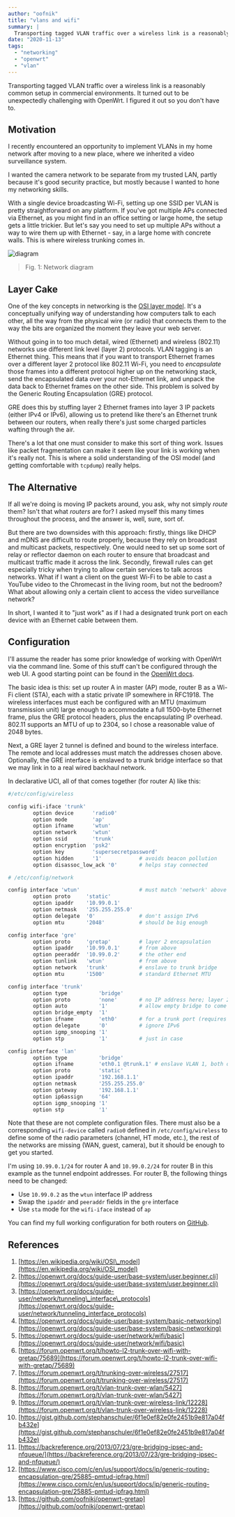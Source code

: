 ```yaml
---
author: "oofnik"
title: "vlans and wifi"
summary: |
  Transporting tagged VLAN traffic over a wireless link is a reasonably common setup in commercial environments. It turned out to be unexpectedly challenging with OpenWrt.
date: "2020-11-13"
tags: 
  - "networking"
  - "openwrt"
  - "vlan"
---
```


Transporting tagged VLAN traffic over a wireless link is a reasonably common setup in commercial environments. It turned out to be unexpectedly challenging with OpenWrt. I figured it out so you don't have to.

## Motivation

I recently encountered an opportunity to implement VLANs in my home network after moving to a new place, where we inherited a video surveillance system.

I wanted the camera network to be separate from my trusted LAN, partly because it's good security practice, but mostly because I wanted to hone my networking skills.

With a single device broadcasting Wi-Fi, setting up one SSID per VLAN is pretty straightforward on any platform. If you've got multiple APs connected via Ethernet, as you might find in an office setting or large home, the setup gets a little trickier. But let's say you need to set up multiple APs without a way to wire them up with Ethernet - say, in a large home with concrete walls. This is where wireless trunking comes in.

![diagram](images/diagram.png)

>Fig. 1: Network diagram

## Layer Cake

One of the key concepts in networking is the [OSI layer model](https://en.wikipedia.org/wiki/OSI_model). It's a conceptually unifying way of understanding how computers talk to each other, all the way from the physical wire (or radio) that connects them to the way the bits are organized the moment they leave your web server.

Without going in to too much detail, wired (Ethernet) and wireless (802.11) networks use different link level (layer 2) protocols. VLAN tagging is an Ethernet thing. This means that if you want to transport Ethernet frames over a different layer 2 protocol like 802.11 Wi-Fi, you need to _encapsulate_ those frames into a different protocol higher up on the networking stack, send the encapsulated data over your not-Ethernet link, and unpack the data back to Ethernet frames on the other side. This problem is solved by the Generic Routing Encapsulation (GRE) protocol.

GRE does this by stuffing layer 2 Ethernet frames into layer 3 IP packets (either IPv4 or IPv6), allowing us to pretend like there's an Ethernet trunk between our routers, when really there's just some charged particles wafting through the air.

There's a lot that one must consider to make this sort of thing work. Issues like packet fragmentation can make it seem like your link is working when it's really not. This is where a solid understanding of the OSI model (and getting comfortable with `tcpdump`) really helps.

## The Alternative

If all we're doing is moving IP packets around, you ask, why not simply _route_ them? Isn't that what _routers_ are for? I asked myself this many times throughout the process, and the answer is, well, sure, sort of.

But there are two downsides with this approach: firstly, things like DHCP and mDNS are difficult to route properly, because they rely on broadcast and multicast packets, respectively. One would need to set up some sort of relay or reflector daemon on each router to ensure that broadcast and multicast traffic made it across the link. Secondly, firewall rules can get especially tricky when trying to allow certain services to talk across networks. What if I want a client on the guest Wi-Fi to be able to cast a YouTube video to the Chromecast in the living room, but not the bedroom? What about allowing only a certain client to access the video surveillance network?

In short, I wanted it to "just work" as if I had a designated trunk port on each device with an Ethernet cable between them.

## Configuration

I'll assume the reader has some prior knowledge of working with OpenWrt via the command line. Some of this stuff can't be configured through the web UI. A good starting point can be found in the [OpenWrt docs](https://openwrt.org/docs/guide-user/base-system/user.beginner.cli).

The basic idea is this: set up router A in master (AP) mode, router B as a Wi-Fi client (STA), each with a static private IP somewhere in RFC1918. The wireless interfaces must each be configured with an MTU (maximum transmission unit) large enough to accommodate a full 1500-byte Ethernet frame, plus the GRE protocol headers, plus the encapsulating IP overhead. 802.11 supports an MTU of up to 2304, so I chose a reasonable value of 2048 bytes.

Next, a GRE layer 2 tunnel is defined and bound to the wireless interface. The remote and local addresses must match the addresses chosen above. Optionally, the GRE interface is enslaved to a trunk bridge interface so that we may link in to a real wired backhaul network.

In declarative UCI, all of that comes together (for router A) like this:

```sh
#/etc/config/wireless

config wifi-iface 'trunk'
        option device      'radio0'
        option mode        'ap'
        option ifname      'wtun'
        option network     'wtun'
        option ssid        'trunk'
        option encryption  'psk2'
        option key         'supersecretpassword'
        option hidden      '1'            # avoids beacon pollution
        option disassoc_low_ack '0'       # helps stay connected
```

```sh
# /etc/config/network

config interface 'wtun'                   # must match 'network' above
        option proto     'static'
        option ipaddr    '10.99.0.1'
        option netmask   '255.255.255.0'
        option delegate  '0'              # don't assign IPv6
        option mtu       '2048'           # should be big enough

config interface 'gre'
        option proto     'gretap'         # layer 2 encapsulation
        option ipaddr    '10.99.0.1'      # from above
        option peeraddr  '10.99.0.2'      # the other end
        option tunlink   'wtun'           # from above
        option network   'trunk'          # enslave to trunk bridge
        option mtu       '1500'           # standard Ethernet MTU

config interface 'trunk'
        option type          'bridge'
        option proto         'none'       # no IP address here; layer 2 only
        option auto          '1'          # allow empty bridge to come up automatically
        option bridge_empty  '1'
        option ifname        'eth0'       # for a trunk port (requires at least one tagged port)
        option delegate      '0'          # ignore IPv6
        option igmp_snooping '1'
        option stp           '1'          # just in case

config interface 'lan'
        option type          'bridge'
        option ifname        'eth0.1 @trunk.1' # enslave VLAN 1, both on physical switch and trunk bridge
        option proto         'static'
        option ipaddr        '192.168.1.1'
        option netmask       '255.255.255.0'
        option gateway       '192.168.1.1'
        option ip6assign     '64'
        option igmp_snooping '1'
        option stp           '1'
```

Note that these are not complete configuration files. There must also be a corresponding `wifi-device` called `radio0` defined in `/etc/config/wireless` to define some of the radio parameters (channel, HT mode, etc.), the rest of the networks are missing (WAN, guest, camera), but it should be enough to get you started.

I'm using `10.99.0.1/24` for router A and `10.99.0.2/24` for router B in this example as the tunnel endpoint addresses. For router B, the following things need to be changed:

- Use `10.99.0.2` as the `wtun` interface IP address
- Swap the `ipaddr` and `peeraddr` fields in the `gre` interface
- Use `sta` mode for the `wifi-iface` instead of `ap`

You can find my full working configuration for both routers on [GitHub](https://github.com/oofnikj/openwrt-gretap).

## References

1. [https://en.wikipedia.org/wiki/OSI\_model](https://en.wikipedia.org/wiki/OSI_model)
2. [https://openwrt.org/docs/guide-user/base-system/user.beginner.cli](https://openwrt.org/docs/guide-user/base-system/user.beginner.cli)
3. [https://openwrt.org/docs/guide-user/network/tunneling\_interface\_protocols](https://openwrt.org/docs/guide-user/network/tunneling_interface_protocols)
4. [https://openwrt.org/docs/guide-user/base-system/basic-networking](https://openwrt.org/docs/guide-user/base-system/basic-networking)
5. [https://openwrt.org/docs/guide-user/network/wifi/basic](https://openwrt.org/docs/guide-user/network/wifi/basic)
6. [https://forum.openwrt.org/t/howto-l2-trunk-over-wifi-with-gretap/75689](https://forum.openwrt.org/t/howto-l2-trunk-over-wifi-with-gretap/75689)
7. [https://forum.openwrt.org/t/trunking-over-wireless/27517](https://forum.openwrt.org/t/trunking-over-wireless/27517)
8. [https://forum.openwrt.org/t/vlan-trunk-over-wlan/5427](https://forum.openwrt.org/t/vlan-trunk-over-wlan/5427)
9. [https://forum.openwrt.org/t/vlan-trunk-over-wireless-link/12228](https://forum.openwrt.org/t/vlan-trunk-over-wireless-link/12228)
10. [https://gist.github.com/stephanschuler/6f1e0ef82e0fe2451b9e817a04fb432e](https://gist.github.com/stephanschuler/6f1e0ef82e0fe2451b9e817a04fb432e)
11. [https://backreference.org/2013/07/23/gre-bridging-ipsec-and-nfqueue/](https://backreference.org/2013/07/23/gre-bridging-ipsec-and-nfqueue/)
12. [https://www.cisco.com/c/en/us/support/docs/ip/generic-routing-encapsulation-gre/25885-pmtud-ipfrag.html](https://www.cisco.com/c/en/us/support/docs/ip/generic-routing-encapsulation-gre/25885-pmtud-ipfrag.html)
13. [https://github.com/oofnikj/openwrt-gretap](https://github.com/oofnikj/openwrt-gretap)
